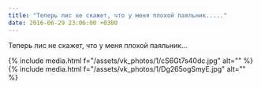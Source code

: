 ```yaml
---
title: "Теперь лис не скажет, что у меня плохой паяльник....."
date: 2016-06-29 23:06:00 +0300
---
```


Теперь лис не скажет, что у меня плохой паяльник...


{% include media.html f="/assets/vk_photos/1/cS6Gt7s40dc.jpg" alt="" %}
{% include media.html f="/assets/vk_photos/1/Dg265ogSmyE.jpg" alt="" %}
